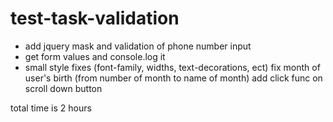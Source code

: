 # test-task-validation

+ add jquery mask and validation of phone number input
+ get form values and console.log it
+ small style fixes (font-family, widths, text-decorations, ect)
fix month of user's birth (from number of month to name of month)
add click func on scroll down button

total time is 2 hours
